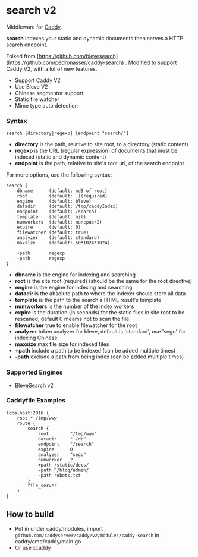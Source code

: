 # search v2

Middleware for [Caddy](https://caddyserver.com).

**search** indexes your static and dynamic documents then serves a HTTP search endpoint.

Folked from [https://github.com/blevesearch](https://github.com/pedronasser/caddy-search) .
Modified to support Caddy V2, with a lot of new features.

* Support Caddy V2
* Use Bleve V2
* Chinese segmentor support
* Static file watcher
* Mime type auto detection 

### Syntax

```
search [directory|regexp] [endpoint "search/"]
```
* **directory** is the path, relative to site root, to a directory (static content)
* **regexp** is the URL [regular expression] of documents that must be indexed (static and dynamic content)
* **endpoint** is the path, relative to site's root url, of the search endpoint

For more options, use the following syntax:

```
search {
    dbname      (default: md5 of root)
    root        (default: .)(required)
    engine      (default: bleve)
    datadir     (default: /tmp/caddyIndex)
    endpoint    (default: /search)
    template    (default: nil)
    numworkers  (default: nuncpus/2)
    expire      (default: 0)
    filewatcher (default: true)
    analyzer    (default: standard)
    maxsize     (default: 50*1024*1024)

    +path       regexp
    -path       regexp
}
```
* **dbname** is the engine for indexing and searching
* **root** is the site root (required) (should be the same for the root directive)
* **engine** is the engine for indexing and searching
* **datadir** is the absolute path to where the indexer should store all data
* **template** is the path to the search's HTML result's template
* **numworkers** is the number of the index workers
* **expire** is the duration (in seconds) for the static files in site root to be rescaned, default 0 meams not to scan the file
* **filewatcher** true to enable filewatcher for the root
* **analyzer** token analyzer for bleve, default is 'standard', use 'sego' for indexing Chinese
* **maxsize** max file size for indexed files
* **+path** include a path to be indexed (can be added multiple times)
* **-path** exclude a path from being index (can be added multiple times)


### Supported Engines

* [BleveSearch v2](http://github.com/blevesearch/bleve)

### Caddyfile Examples
```
localhost:2016 {
	root * /tmp/www
	route {
		search {
			root        "/tmp/www"
			datadir     "./db"
			endpoint    "/search"
			expire      0		
			analyzer    "sego"
			numworker   2
			+path /static/docs/
			-path ^/blog/admin/
			-path robots.txt
		}
		file_server
	}
}
```

## How to build
* Put in under caddy/modules, import `github.com/caddyserver/caddy/v2/modules/caddy-search` in caddy/cmd/caddy/main.go
* Or use xcaddy

